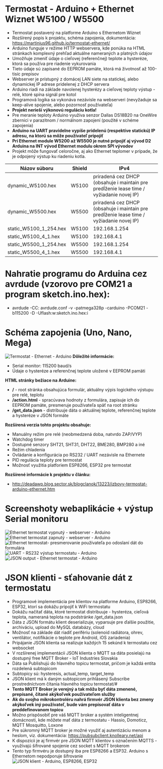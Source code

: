 # Termostat - Arduino + Ethernet Wiznet W5100 / W5500
* Termostat postavený na platforme Arduino s Ethernetom Wiznet
* Rozšírený popis k projektu, schéma zapojenia, dokumentácia: https://martinius96.github.io/termostat-ethernet/
* Arduino funguje v režime HTTP webservera, kde ponúka na HTML stránkach komplexný prehľad aktuálne nameraných a platných údajov
* Umožňuje zmeniť údaje o cieľovej (referenčnej) teplote a hysteréze, ktorá sa používa pre riadenie vykurovania
* Tieto údaje sú zapísané do EEPROM pamäte, ktorá má životnosť až 100-tisíc prepisov
* Webserver je prístupný z domácej LAN siete na statickej, alebo dynamickej IP adrese pridelenej z DHCP servera
* Arduino riadi na základe navolenej hysterézy a cieľovej teploty výstup - relé, ktoré spína signál pre kotol
* Programová logika sa vykonáva nezávisle na webserveri (nevyžaduje sa keep-alive spojenie, alebo pozornosť používateľa)
* **Projekt nerieši výkonovú reguláciu kotla!**
* Pre meranie teploty Arduino využíva senzor Dallas DS18B20 na OneWire zbernici v parazitnom / normálnom zapojení (použité v schéme zapojenia)
* **Arduino na UART pravidelne vypíše pridelenú (respektíve statickú) IP adresu, na ktorú sa môže používateľ pripojiť**
* **Pri Ethernet module W5200 až W5500 je nutné pripojiť aj vývod D2 Arduina na INT vývod Ethernet modulu okrem SPI vývodov** 
* Projekt môže fungovať celoročne, aj ako Ethernet teplomer v prípade, že je odpojený výstup ku riadeniu kotla.

| Názov súboru        | Shield           | IPv4           |
| ------------- |:-------------:| ------------- |
| dynamic_W5100.hex     | W5100 | priradená cez DHCP (obsahuje i maintain pre predĺženie lease time / vyžiadanie novej IP) |
| dynamic_W5500.hex      | W5500      | priradená cez DHCP (obsahuje i maintain pre predĺženie lease time / vyžiadanie novej IP) |
| static_W5100_1_254.hex | W5100      | 192.168.1.254 |
| static_W5100_4_1.hex | W5100      | 192.168.4.1 |
| static_W5500_1_254.hex | W5500      | 192.168.1.254 |
| static_W5500_4_1.hex | W5500      | 192.168.4.1 |
# Nahratie programu do Arduina cez avrdude (vzorovo pre COM21 a program sketch.ino.hex):
* avrdude -CC: avrdude.conf -v -patmega328p -carduino -PCOM21 -b115200 -D -Uflash:w:sketch.ino.hex:i
# Schéma zapojenia (Uno, Nano, Mega)
![Termostat - Ethernet - Arduino](https://i.imgur.com/GgJrAOj.png)
**Dôležité informácie:**
* Serial monitor: 115200 baud/s
* Údaje o hysteréze a referenčnej teplote uložené v EEPROM pamäti

**HTML stránky bežiace na Arduine:**
* **/** - root stránka obsahujúca formulár, aktuálny výpis logického výstupu pre relé, teplotu
* **/action.html** - spracúvava hodnoty z formulára, zapisuje ich do EEPROM pamäte, presmeruje používateľa späť na root stránku
* **/get_data.json** - distribuuje dáta o aktuálnej teplote, referenčnej teplote a hysteréze v JSON formáte

**Rozšírená verzia tohto projektu obsahuje:**
* Manuálny režim pre relé (neobmedzená doba, natvrdo ZAP/VYP)
* Watchdog timer
* Dostupné senzory SHT21, SHT31, DHT22, BME280, BMP280 a iné
* Režim chladenia
* Ovládanie a konfigurácia po RS232 / UART nezávisle na Ethernete
* PID regulácia teploty pre termostat
* Možnosť využitia platforiem ESP8266, ESP32 pre termostat

**Rozšírené informácie k projektu v článku:**
* http://deadawp.blog.sector.sk/blogclanok/13223/izbovy-termostat-arduino-ethernet.htm

# Screenshoty webaplikácie + výstup Serial monitoru
![Ethernet termostat vypnutý - webserver - Arduino](https://i.imgur.com/9EOOqlW.png)
![Ethernet termostat zapnutý - webserver - Arduino](https://i.imgur.com/bnm7EAj.png)
![Ethernet termostat- presmerovanie používateľa po odoslaní dát do formulára](https://i.imgur.com/k9J9DFG.png)
![UART - RS232 výstup termostatu - Arduino](https://i.imgur.com/qQ74dpi.png)
![JSON output - Ethernet termostat - Arduino](https://chiptron.cz/images/articles/IzbovyTermostat/json.jpg)

# JSON klienti - sťahovanie dát z termostatu
* Programové implementácia pre klientov na platforme Arduino, ESP8266, ESP32, ktorí sa dokážu pripojiť k WiFi termostatu
* Dokážu načítať dáta, ktoré termostat distribuuje - hysteréza, cieľová teplota, nameraná teplota na podstránke /get_data.json
* Dáta z JSON formátu klient deserializuje, vyparsuje pre ďalšie použitie, archiváciu, upload do MySQL databázy, cloud
* Možnosť na základe dát riadiť perifériu (solenoid radiátora, ohrev, ventilátor, notifikácie o teplote pre Android, iOS zariadenia)
* Pripájanie JSON klienta sa realizuje každých 15 sekúnd k termostatu cez websocket
* V rozšírenej implementácii JSON klienta o MQTT sa dáta posielajú na dostupný free MQTT Broker - IoT Industries Slovakia
* Dáta sa Publishujú do hlavného topicu termostat, pričom je každá entita rozdelená subtopicom
* Subtopicy sú: hysteresis, actual_temp, target_temp
* JSON klient má k daným subtopicom prihlásený Subscribe prostredníctvom čítania hlavného topicu termostat/#
* **Tento MQTT Broker je verejný a tak môžu byť dáta zmenené, prepísané, čítané akýkoľvek používateľom služby**
* **Ak do svojho mikrokontroléru nahrá firmvér JSON klienta bez zmeny akýkoľvek iný používateľ, bude vám prepisovať dáta v preddefinovanom topicu**
* Možno prispôsobiť pre váš MQTT broker a systém inteligentnej domácnosti, kde môžete mať dáta z termostatu - Hassio, Domoticz, MQTT Mosquitto, Loxone
* Pre súkromný MQTT broker je možné využiť aj autentizáciu menom a heslom, viz. dokumentácia: https://pubsubclient.knolleary.net/api
* K dispozícii je aj firmvér pre JSON MQTT klientov s označením MQTTS - využívajú šifrované spojenie cez socket s MQTT brokerom
* Tento typ firmvéru je dostupný iba pre ESP8266 a ESP32. Arduino s Ethernetom nepodporuje šifrovanie
![JSON klient - Arduino, ESP8266, ESP32](https://i.imgur.com/UEnHDb2.png)
